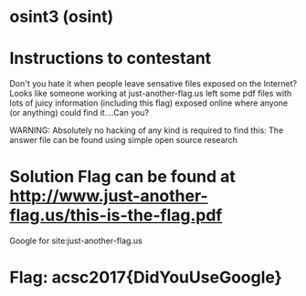 # osint3 (osint)

# Instructions to contestant
Don't you hate it when people leave sensative files exposed on the Internet?  Looks like someone working at just-another-flag.us left some pdf files with lots of juicy information (including this flag) exposed online where anyone (or anything) could find it....Can you?

WARNING:  Absolutely no hacking of any kind is required to find this:  The answer file can be found using simple open source research

# Solution  Flag can be found at http://www.just-another-flag.us/this-is-the-flag.pdf
Google for site:just-another-flag.us

# Flag:  acsc2017{DidYouUseGoogle}

